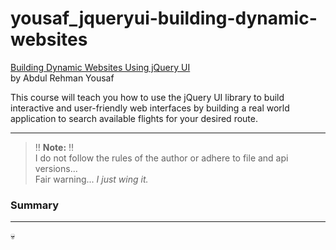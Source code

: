 # yousaf_jqueryui-building-dynamic-websites

[Building Dynamic Websites Using jQuery UI](https://www.pluralsight.com/courses/jqueryui-building-dynamic-websites)  
by Abdul Rehman Yousaf  

This course will teach you how to use the jQuery UI library to build interactive and user-friendly web interfaces by building a real world application to search available flights for your desired route.

___

> :bangbang: **Note:** :bangbang:  
> I do not follow the rules of the author or adhere to file and api versions...  
> Fair warning... _I just wing it._  


### Summary
---
:skull:
